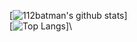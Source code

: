[![112batman's github stats](https://github-readme-stats.vercel.app/api?username=112batman&show_icons=true&theme=radical&count_private=true)]\
[![Top Langs](https://github-readme-stats.vercel.app/api/top-langs/?username=112batman&layout=compact)]\
